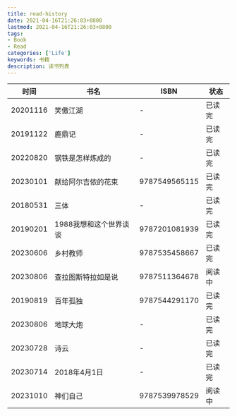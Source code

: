 ```yaml
---
title: read-history
date: 2021-04-16T21:26:03+0800
lastmod: 2021-04-16T21:26:03+0800
tags: 
- Book
- Read
categories: ['Life']
keywords: 书籍
description: 读书列表
---
```




| 时间 | 书名 | ISBN | 状态 |
| --- | --- | --- | --- |
| 20201116 | 笑傲江湖 | - | 已读完 |
| 20191122 | 鹿鼎记 | - | 已读完 |
| 20220820 | 钢铁是怎样炼成的 | - | 已读完 |
| 20230101 | 献给阿尔吉侬的花束 | 9787549565115 | 已读完 |
| 20180531 | 三体 | - | 已读完 |
| 20190201 | 1988我想和这个世界谈谈 | 9787201081939 | 已读完 |
| 20230606 | 乡村教师 | 9787535458667 | 已读完 |
| 20230806 | 查拉图斯特拉如是说 | 9787511364678 | 阅读中 |
| 20190819 | 百年孤独 | 9787544291170 | 已读完 |
| 20230806 | 地球大炮 | - | 已读完 |
| 20230728 | 诗云 | - | 已读完 |
| 20230714 | 2018年4月1日 | - | 已读完 |
| 20231010 | 神们自己 | 9787539978529 | 阅读中 |
